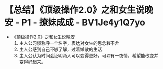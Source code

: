 # 【总结】《顶级操作2.0》之和女生说晚安 - P1 - 撩妹成成 - BV1Je4y1Q7yo

-   《顶级操作2.0》之和女生说晚安
    1.  主人公习惯称呼一个名字，表达对女生的思念和不舍
    2.  主人公感到自己不够了解，过着懒散的生活
    3.  主人公认为时间会证明两人可以变得更好，可以有一夜情，希望能改变并变得好起来。